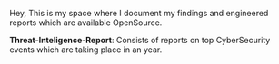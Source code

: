 Hey,
This is my space where I document my findings and engineered reports which are available OpenSource.

**Threat-Inteligence-Report**: Consists of reports on top CyberSecurity events which are taking place in an year.
